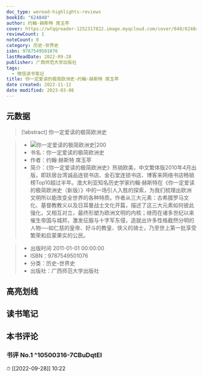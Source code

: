 ```yaml
---
doc_type: weread-highlights-reviews
bookId: "624848"
author: 约翰·赫斯特 席玉苹
cover: https://wfqqreader-1252317822.image.myqcloud.com/cover/848/624848/t7_624848.jpg
reviewCount: 1
noteCount: 0
category: 历史-世界史
isbn: 9787549501076
lastReadDate: 2022-09-28
publisher: 广西师范大学出版社
tags:
  - 微信读书笔记
title: 你一定爱读的极简欧洲史-约翰·赫斯特 席玉苹
date created: 2022-11-12
date modified: 2023-03-08
---
```


## 元数据

>[!abstract] 你一定爱读的极简欧洲史

> - ![你一定爱读的极简欧洲史|200](https://wfqqreader-1252317822.image.myqcloud.com/cover/848/624848/t7_624848.jpg)
> - 书名：你一定爱读的极简欧洲史
> - 作者：约翰·赫斯特 席玉苹
> - 简介：《你一定爱读的极简欧洲史》热销欧美，中文繁体版2010年4月出版，即跃居台湾诚品连锁书店、金石堂连锁书店、博客来网络书店畅销榜Top10超过半年。澳大利亚知名历史学家约翰·赫斯特在《你一定爱读的极简欧洲史（新版）》中的一场引人入胜的探索，为我们梳理出欧洲文明所以能改变全世界的各种特质。作者从三大元素：古希腊罗马文化、基督教教义以及日耳曼战士文化开篇，描述了这三大元素如何彼此强化，又相互对立，最终形塑为欧洲文明的内核；继而在诸多世纪以来催生帝国与城邦，激发征服与十字军东侵，造就出许多性格截然分明的人物──如仁慈的皇帝、好斗的教皇、侠义的骑士，乃至世上第一批享受繁荣和启蒙果实的公民。

> - 出版时间 2011-01-01 00:00:00
> - ISBN：9787549501076
> - 分类：历史-世界史
> - 出版社：广西师范大学出版社

## 高亮划线

## 读书笔记

## 本书评论

### 书评 No.1 ^10500316-7CBuDqtEI

⏱ [[2022-09-28]] 10:22
